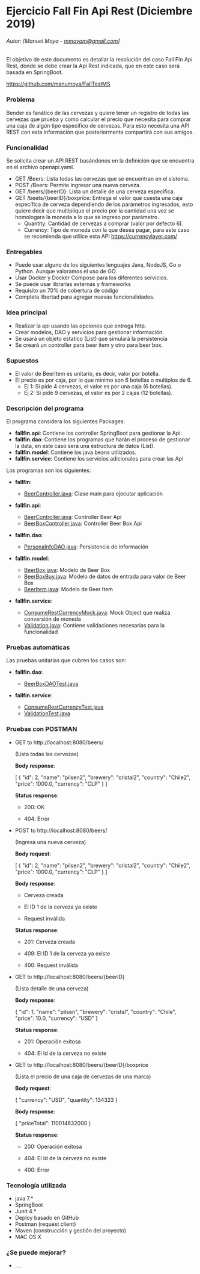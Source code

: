 # Ejercicio Fall Fin Api Rest (Diciembre 2019)
###### Autor: [Manuel Moya - mmoyam@gmail.com]
El objetivo de este documento es detallar la resolución del caso Fall Fin Api Rest, donde se debe crear la Api Rest indicada, que en este caso será basada en SpringBoot. 


https://github.com/manumoya/FallTestMS


### Problema

Bender es fanático de las cervezas y quiere tener un registro de todas las cervezas que prueba y como calcular el precio que necesita para comprar una caja de algún tipo especifico de cervezas. Para esto necesita una API REST con esta información que posteriormente compartirá con sus amigos.


### Funcionalidad

Se solicita crear un API REST basándonos en la definición que se encuentra en el archivo openapi.yaml.

* GET /Beers: Lista todas las cervezas que se encuentran en el sistema.
* POST /Beers: Permite ingresar una nueva cerveza.
* GET /beers/{beerID}: Lista un detalle de una cerveza especifica.
* GET /beets/{beerID}/boxprice: Entrega el valor que cuesta una caja específica de cerveza dependiendo de los parámetros ingresados, esto quiere decir que multiplique el precio por la cantidad una vez se homologara la moneda a lo que se ingreso por parámetro.
	* Quantity: Cantidad de cervezas a comprar (valor por defecto 6).
	* Currency: Tipo de moneda con la que desea pagar, para este caso se recomienda que utilice esta API https://currencylayer.com/


### Entregables

* Puede usar alguno de los siguientes lenguajes Java, NodeJS, Go o Python. Aunque valoramos el uso de GO.
* Usar Docker y Docker Compose para los diferentes servicios.
* Se puede usar librarías externas y frameworks
* Requisito un 70% de cobertura de código
* Completa libertad para agregar nuevas funcionalidades.

### Idea principal

* Realizar la api usando las opciones que entrega http.
* Crear modelos, DAO y servicios para gestionar información.
* Se usará un objeto estatico (List) que simulará la persistencia 
* Se creará un controller para beer item y otro para beer box.

### Supuestos
* El valor de BeerItem es unitario, es decir, valor por botella.
* El precio es por caja, por lo que minimo son 6 botellas o multiplos de 6. 
	* Ej 1: Si pide 4 cervezas, el valor es por una caja (6 botellas).
	* Ej 2: Si pide 9 cervezas, el valor es por 2 cajas (12 botellas).
### Descripción del programa

El programa considera los siguientes Packages:

* **fallfin.api**: Contiene los controller SpringBoot para gestionar la Api.
* **fallfin.dao**: Contiene los programas que harán el proceso de gestionar la data, en este caso será una estructura de datos (List).
* **fallfin.model**: Contiene los java beans utilizados.
* **fallfin.service**: Contiene los servicios adicionales para crear las Api

Los programas son los siguientes:

* **fallfin**: 
	* [BeerController.java](https://github.com/manumoya/FallTestMS/tree/master/src/main/java/fallfin/BeerMain.java): Clase main para ejecutar aplicación

* **fallfin.api**: 
	* [BeerController.java](https://github.com/manumoya/FallTestMS/tree/master/src/main/java/fallfin/api/BeerController.java): Controller Beer Api
	* [BeerBoxController.java](https://github.com/manumoya/FallTestMS/tree/master/src/main/java/fallfin/api/BeerBoxController.java): Controller Beer Box Api
	
* **fallfin.dao**: 
	* [PersonaInfoDAO.java](https://github.com/manumoya/FallTestMS/tree/master/src/main/java/fallfin/dao/BeerDAO.java): Persistencia de información
	
* **fallfin.model**: 
	* [BeerBox.java](https://github.com/manumoya/FallTestMS/tree/master/src/main/java/fallfin/model/BeerBox.java): Modelo de Beer Box
	* [BeerBoxBuy.java](https://github.com/manumoya/FallTestMS/tree/master/src/main/java/fallfin/model/BeerBoxBuy.java): Modelo de datos de entrada para valor de Beer Box
	* [BeerItem.java](https://github.com/manumoya/FallTestMS/tree/master/src/main/java/fallfin/model/BeerItem.java): Modelo de Beer Item

* **fallfin.service**: 
	* [ConsumeRestCurrencyMock.java](https://github.com/manumoya/FallTestMS/tree/master/src/main/java/fallfin/service/ConsumeRestCurrencyMock.java): Mock Object que realiza conversión de moneda
	* [Validation.java](https://github.com/manumoya/FallTestMS/tree/master/src/main/java/fallfin/service/Validation.java): Contiene validaciones necesarias para la funcionalidad

### Pruebas automáticas

Las pruebas unitarias que cubren los casos son:
 
* **fallfin.dao**: 
	* [BeerBoxDAOTest.java](https://github.com/manumoya/FallTestMS/tree/master/src/test/java/fallfin/dao/BeerBoxDAOTest.java)

* **fallfin.service**: 
	* [ConsumeRestCurrencyTest.java](https://github.com/manumoya/FallTestMS/tree/master/src/test/java/fallfin/service/service/ConsumeRestCurrencyTest.java)
	* [ValidationTest.java](https://github.com/manumoya/FallTestMS/tree/master/src/test/java/fallfin/service/service/ValidationTest.java)

### Pruebas con POSTMAN


* GET to http://localhost:8080/beers/
	
	(Lista todas las cervezas)		
	
	**Body response**:

	[
    {
        "id": 2,
        "name": "pilsen2",
        "brewery": "cristal2",
        "country": "Chile2",
        "price": 1000.0,
        "currency": "CLP"
    }
	]
	
	**Status response**:

	* 200: OK 

	* 404: Error	

* POST to http://localhost:8080/beers/
	
	(Ingresa una nueva cerveza)		
	
	**Body request**:

	[
    {
        "id": 2,
        "name": "pilsen2",
        "brewery": "cristal2",
        "country": "Chile2",
        "price": 1000.0,
        "currency": "CLP"
    }
	]

	**Body response**:

	* Cerveza creada

 	* El ID 1 de la cerveza ya existe
	
	* Request inválida
	
	**Status response**:

	* 201: Cerveza creada

 	* 409: El ID 1 de la cerveza ya existe
	
	* 400: Request inválida

* GET to http://localhost:8080/beers/{beerID}
	
	(Lista detalle de una cerveza)	

	**Body response**:

	{
   		"id": 1,
       "name": "pilsen",
       "brewery": "cristal",
       "country": "Chile",
       "price": 10.0,
       "currency": “USD”
   }
	
	**Status response**:

	* 201: Operación exitosa

	* 404: El Id de la cerveza no existe

* GET to http://localhost:8080/beers/{beerID}/boxprice
	
	(Lista el precio de una caja de cervezas de una marca)	
	
	**Body request**:
	
	{
		"currency": "USD",
		"quantity": 134323
	}

	**Body response**:

	{
    "priceTotal": 110014632000
	}
	
	**Status response**:

	* 200: Operación exitosa

	* 404: El Id de la cerveza no existe

	* 400: Error

### Tecnología utilizada
* java 7.*
* SpringBoot
* Junit 4.*
* Deploy basado en GitHub
* Postman (request client)
* Maven (construcción y gestión del proyecto)
* MAC OS X 	

### ¿Se puede mejorar?

* ….


